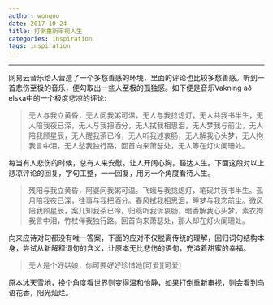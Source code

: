 ```yaml
---
author: wongoo
date: 2017-10-24
title: 打倒重新审视人生
categories: inspiration
tags: inspiration
---
```

---

网易云音乐给人营造了一个多愁善感的环境，里面的评论也比较多愁善感。听到一首悲伤至极的音乐，便勾取出一些人至极的孤独感。如下便是音乐Vakning að elska中的一个极度悲凉的评论:

> 无人与我立黄昏，无人问我粥可温，无人与我捻熄灯，无人共我书半生，无人陪我夜已深，无人与我把酒分，无人拭我相思泪，无人梦我与前尘，无人陪我顾星辰，无人醒我茶已冷，无人听我述衷肠，无人解我心头梦，无人拘我言中泪，无人愁我独行路，回首向来萧瑟处，无人等在灯火阑珊处。

每当有人悲伤的时候，总有人来安慰。让人开阔心胸，豁达人生。下面这段对以上悲凉评论的回复，字句工整，一一回复，用另一个角度看待人生。

> 残阳与我立黄昏，阿婆问我粥可温。飞蛾与我捻熄灯，笔砚共我书半生。孤月陪我夜已深，往事与我把酒分。春风拭我相思泪，睡梦与我恋前尘。微风陪我顾星辰，案几知我茶已冷。归燕听我诉衷肠，暗香解我心头梦。素衣拘我言中泪，竹杖伴我独行路。回首向来萧瑟处，那人却在灯火阑珊处。

向来应诗对句都没有唯一答案，下面的应对不仅脱离传统的理解，回归词句结构本身，尝试从新解释词句的含义，让原本无比悲伤的语句，充溢着甜蜜的幸福。

> 无人是个好姑娘，你可要好好珍惜她[可爱][可爱]

原本冰天雪地，换个角度看世界则变得温和怡静，如果打倒重新审视，则会看到鸟语花香，阳光灿烂。





